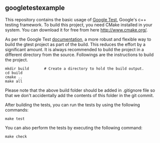 ## googletestexample

This repository contains the basic usage of [Google Test](https://github.com/google/googletest), Google's c++ testing framework. To build this project, you need CMake installed in your system. You can download it for free from here <http://www.cmake.org/>.


As per the Google Test [documentation](https://github.com/google/googletest/blob/master/googletest/README.md), a more robust and flexible way to build the gtest project as part of the build. This reduces the effort by a significant amount. It is always recommended to build the project in a different directory from the source. Followings are the instructions to build the project.

    mkdir build       # Create a directory to hold the build output.
    cd build
    cmake ..
	make all

Please note that the above build folder should be added in .gitignore file so that we don't accidentally add the contents of this folder in the git commit.

After building the tests, you can run the tests by using the following commands:

	make test

You can also perform the tests by executing the following command:

	make check
